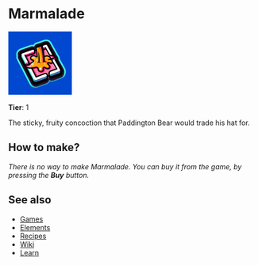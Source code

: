 # Marmalade

![](../images/item.marmalade.png)

**Tier**: 1

The sticky, fruity concoction that Paddington Bear would trade his hat for.

## How to make?

_There is no way to make Marmalade. You can buy it from the game, by pressing the **Buy** button._

## See also

* [Games](/wiki/games)
* [Elements](/wiki/elements)
* [Recipes](/wiki/recipes)
* [Wiki](/wiki/index)
* [Learn](/learn/index)